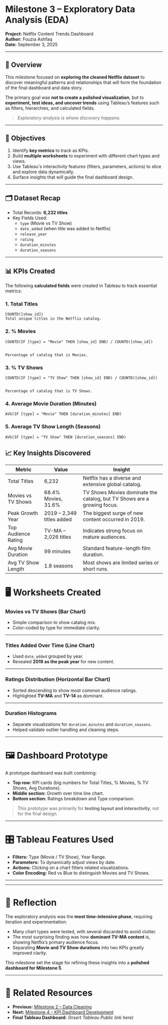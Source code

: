 # Milestone 3 – Exploratory Data Analysis (EDA)

**Project:** Netflix Content Trends Dashboard  
**Author:** Fouzia Ashfaq  
**Date:** September 3, 2025  

---

## 📖 Overview
This milestone focused on **exploring the cleaned Netflix dataset** to discover meaningful patterns and relationships that will form the foundation of the final dashboard and data story.

The primary goal was **not to create a polished visualization**, but to **experiment, test ideas, and uncover trends** using Tableau’s features such as filters, hierarchies, and calculated fields.

> *Exploratory analysis is where discovery happens.*

---

## 🎯 Objectives
1. Identify **key metrics** to track as KPIs.
2. Build **multiple worksheets** to experiment with different chart types and views.
3. Use Tableau's interactivity features (filters, parameters, actions) to slice and explore data dynamically.
4. Surface insights that will guide the final dashboard design.

---

## 🗂 Dataset Recap
- Total Records: **6,232 titles**  
- Key Fields Used:
  - `type` (Movie vs TV Show)
  - `date_added` (when title was added to Netflix)
  - `release_year`
  - `rating`
  - `duration_minutes`
  - `duration_seasons`

---

## 📊 KPIs Created
The following **calculated fields** were created in Tableau to track essential metrics:

### 1. **Total Titles**
```tableau
COUNTD([show_id])
Total unique titles in the Netflix catalog.
```
### 2. % Movies
```   
COUNTD(IF [type] = "Movie" THEN [show_id] END) / COUNTD([show_id])


Percentage of catalog that is Movies.
```
### 3. % TV Shows
```
COUNTD(IF [type] = "TV Show" THEN [show_id] END) / COUNTD([show_id])


Percentage of catalog that is TV Shows.
```
### 4. Average Movie Duration (Minutes)
```
AVG(IF [type] = "Movie" THEN [duration_minutes] END)
```
### 5. Average TV Show Length (Seasons)
```
AVG(IF [type] = "TV Show" THEN [duration_seasons] END)
```
## 📈 Key Insights Discovered

| Metric      |	Value	       |Insight |
|-------------|--------------|--------|
|Total Titles	|6,232|	Netflix has a diverse and extensive global catalog.|
|Movies vs TV Shows	|68.4% Movies, 31.6% |TV Shows	Movies dominate the catalog, but TV Shows are a growing focus.|
|Peak Growth Year	|2019 – 2,349 titles added	|The biggest surge of new content occurred in 2019.|
|Top Audience Rating	|TV-MA – 2,026 titles|	Indicates strong focus on mature audiences.|
|Avg Movie Duration|	99 minutes|	Standard feature-length film duration.|
|Avg TV Show Length|	1.8 seasons	|Most shows are limited series or short runs.|

# 🖥 Worksheets Created

### **Movies vs TV Shows (Bar Chart)**
- Simple comparison to show catalog mix.
- Color-coded by type for immediate clarity.

---

### **Titles Added Over Time (Line Chart)**
- Used `date_added` grouped by year.
- Revealed **2019 as the peak year** for new content.

---

### **Ratings Distribution (Horizontal Bar Chart)**
- Sorted descending to show most common audience ratings.
- Highlighted **TV-MA** and **TV-14** as dominant.

---

### **Duration Histograms**
- Separate visualizations for `duration_minutes` and `duration_seasons`.
- Helped validate outlier handling and cleaning steps.

---

# 🖼 Dashboard Prototype
A prototype dashboard was built combining:

- **Top row:** KPI cards (big numbers for Total Titles, % Movies, % TV Shows, Avg Durations).  
- **Middle section:** Growth over time line chart.  
- **Bottom section:** Ratings breakdown and Type comparison.  

> This prototype was primarily for **testing layout and interactivity**, not for the final design.

---

# 🎛 Tableau Features Used
- **Filters:** Type (Movie / TV Show), Year Range.  
- **Parameters:** To dynamically adjust views by date.  
- **Actions:** Clicking on a chart filters related visualizations.  
- **Color Encoding:** Red vs Blue to distinguish Movies and TV Shows.

---



---

# 📝 Reflection
The exploratory analysis was the **most time-intensive phase**, requiring iteration and experimentation:

- Many chart types were tested, with several discarded to avoid clutter.  
- The most surprising finding was how **dominant TV-MA content** is, showing Netflix’s primary audience focus.  
- Separating **Movie and TV Show durations** into two KPIs greatly improved clarity.  

This milestone set the stage for refining these insights into a **polished dashboard for Milestone 5**.

---

# 🔗 Related Resources
- **Previous:** [Milestone 2 – Data Cleaning](../reports/milestone_2_data_cleaning.md)  
- **Next:** [Milestone 4 – KPI Dashboard Development](../reports/milestone_4_kpis.md)  
- **Final Tableau Dashboard:** *(Insert Tableau Public link here)*

